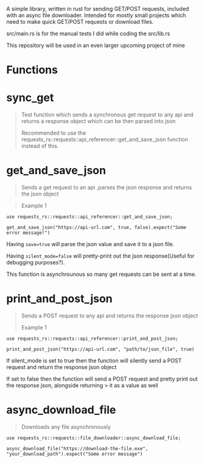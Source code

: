 A simple library, written in rust for sending GET/POST requests, included with an async file downloader. Intended for mostly small projects which need to make quick GET/POST requests or download files.

src/main.rs is for the manual tests I did while coding the src/lib.rs

This repository will be used in an even larger upcoming project of mine


# Functions 

# sync_get
>
> Test function which sends a synchronous get request to any api and returns a response object which can be then parsed into json
>
> Recommended to use the requests_rs::requests::api_referencer::get_and_save_json function instead of this.

# get_and_save_json
>
> Sends a get request to an api ,parses the json response and returns the json object

> Example 1

```
use requests_rs::requests::api_referencer::get_and_save_json;

get_and_save_json("https://api-url.com", true, false).expect("Some error message!")
```

Having ```save=true``` will parse the json value and save it to a json file. 

Having ```silent_mode=false``` will pretty-print out the json response(Useful for debugging purposes?).

This function is asynchrounous so many get requests can be sent at a time.

# print_and_post_json
>
> Sends a POST request to any api and returns the response json object
>
> Example 1

```
use requests_rs::requests::api_referencer::print_and_post_json;

print_and_post_json("https://api-url.com", "path/to/json_file", true)
```

If silent_mode is set to true then the function will silently send a POST request and return the response json object

If set to false then the function will send a POST request and pretty print out the response json, alongside returning > it as a value as well

# async_download_file 
>
> Downloads any file asynchronously

```
use requests_rs::requests::file_downloader::async_download_file;

async_download_file("https://download-the-file.exe", "your_download_path").expect("Some error message")
```
